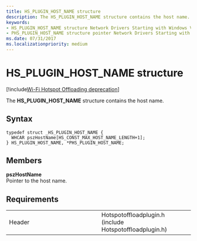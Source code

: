 ```yaml
---
title: HS_PLUGIN_HOST_NAME structure
description: The HS_PLUGIN_HOST_NAME structure contains the host name.
keywords: 
- HS_PLUGIN_HOST_NAME structure Network Drivers Starting with Windows Vista
- PHS_PLUGIN_HOST_NAME structure pointer Network Drivers Starting with Windows Vista
ms.date: 07/31/2017
ms.localizationpriority: medium
---
```


# HS\_PLUGIN\_HOST\_NAME structure

[!include[Wi-Fi Hotspot Offloading deprecation](../includes/wi-fi-hotspot-offloading-deprecation.md)]


The **HS\_PLUGIN\_HOST\_NAME** structure contains the host name.

## Syntax

```ManagedCPlusPlus
typedef struct _HS_PLUGIN_HOST_NAME {
  WHCAR pszHostName[HS_CONST_MAX_HOST_NAME_LENGTH+1];
} HS_PLUGIN_HOST_NAME, *PHS_PLUGIN_HOST_NAME;
```

## Members

**pszHostName**  
Pointer to the host name.

## Requirements

<table>
<colgroup>
<col width="50%" />
<col width="50%" />
</colgroup>
<tbody>
<tr class="odd">
<td><p>Header</p></td>
<td>Hotspotoffloadplugin.h (include Hotspotoffloadplugin.h)</td>
</tr>
</tbody>
</table>

 

 





